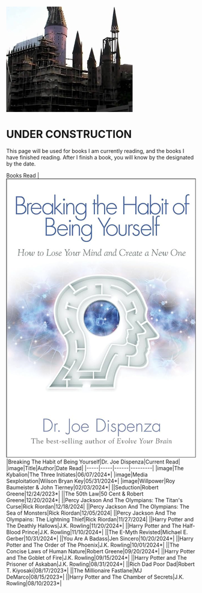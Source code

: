![Banner](underconstruction.jpg)

# UNDER CONSTRUCTION

This page will be used for books I am currently reading, and the books I have finished reading. After I finish a book, you will know by the designated by the date.



Books Read
|![Small Image](71bQU3h3TzL._AC_UF1000,1000_QL80_.jpg)|Breaking The Habit of Being Yourself|Dr. Joe Dispenza|Current Read|
|image|Title|Author|Date Read|
|-----|-----|------|---------|
|image|The Kybalion|The Three Initiates|06/07/2024*|
|image|Media Sexploitation|Wilson Bryan Key|05/31/2024*|
|image|Willpower|Roy Baumeister & John Tierney|02/03/2024*|
||Seduction|Robert Greene|12/24/2023*|
||The 50th Law|50 Cent & Robert Greene|12/20/2024*|
||Percy Jackson And The Olympians: The Titan's Curse|Rick Riordan|12/18/2024|
||Percy Jackson And The Olympians: The Sea of Monsters|Rick Riordan|12/05/2024|
||Percy Jackson And The Olympains: The Lightning Thief|Rick Riordan|11/27/2024|
||Harry Potter and The Deathly Hallows|J.K. Rowling|11/20/2024*|
||Harry Potter and The Half-Blood Prince|J.K. Rowling|11/10/2024*|
||The E-Myth Revisted|Michael E. Gerber|10/31/2024*|
||You Are A Badass|Jen Sincero|10/20/2024*|
||Harry Potter and The Order of The Phoenix|J.K. Rowling|10/01/2024*|
||The Concise Laws of Human Nature|Robert Greene|09/20/2024*|
||Harry Potter and The Goblet of Fire|J.K. Rowling|09/15/2024*|
||Harry Potter and The Prisoner of Askaban|J.K. Rowling|08/31/2024*|
||Rich Dad Poor Dad|Robert T. Kiyosaki|08/17/2023*|
||The Millionaire Fastlane|MJ DeMarco|08/15/2023*|
||Harry Potter and The Chamber of Secrets|J.K. Rowling|08/10/2023*|

